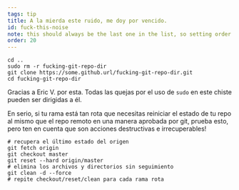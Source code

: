 ```yaml
---
tags: tip
title: A la mierda este ruido, me doy por vencido.
id: fuck-this-noise
note: this should always be the last one in the list, so setting order to 20 so I don't have to re-name/re-order it
order: 20
---
```


```git
cd ..
sudo rm -r fucking-git-repo-dir
git clone https://some.github.url/fucking-git-repo-dir.git
cd fucking-git-repo-dir
```

Gracias a Eric V. por esta. Todas las quejas por el uso de `sudo` en este chiste pueden ser dirigidas a él.

En serio, si tu rama está tan rota que necesitas reiniciar el estado de tu repo al mismo que el repo remoto en una manera aprobada por git, prueba esto, pero ten en cuenta que son acciones destructivas e irrecuperables!

```git
# recupera el último estado del origen
git fetch origin
git checkout master
git reset --hard origin/master
# elimina los archivos y directorios sin seguimiento
git clean -d --force
# repite checkout/reset/clean para cada rama rota
```
